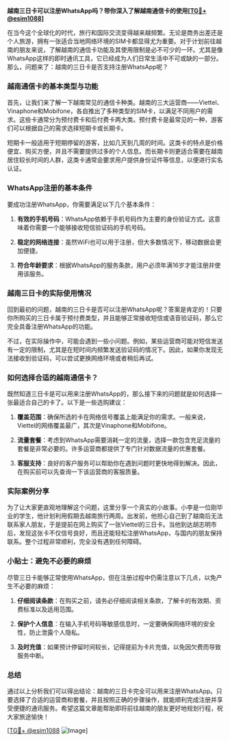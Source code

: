 **越南三日卡可以注册WhatsApp吗？带你深入了解越南通信卡的使用[[TG💪+ @esim1088](https://t.me/s/esim1088)]**

在当今这个全球化的时代，旅行和国际交流变得越来越频繁。无论是商务出差还是个人旅游，拥有一张适合当地网络环境的SIM卡都显得尤为重要。对于计划前往越南的朋友来说，了解越南的通信卡功能及其使用限制是必不可少的一环。尤其是像WhatsApp这样的即时通讯工具，它已经成为人们日常生活中不可或缺的一部分。那么，问题来了：越南的三日卡是否支持注册WhatsApp呢？

### 越南通信卡的基本类型与功能

首先，让我们来了解一下越南常见的通信卡种类。越南的三大运营商——Viettel、Vinaphone和Mobifone，各自推出了多种类型的SIM卡，以满足不同用户的需求。这些卡通常分为预付费卡和后付费卡两大类。预付费卡是最常见的一种，游客们可以根据自己的需求选择短期卡或长期卡。

短期卡一般适用于短期停留的游客，比如几天到几周的时间。这类卡的特点是价格便宜、购买方便，并且不需要提供过多的个人信息。而长期卡则更适合需要在越南居住较长时间的人群，这类卡通常会要求用户提供身份证件等信息，以便进行实名认证。

### WhatsApp注册的基本条件

要成功注册WhatsApp，你需要满足以下几个基本条件：

1. **有效的手机号码**：WhatsApp依赖于手机号码作为主要的身份验证方式。这意味着你需要一个能够接收短信验证码的手机号码。
   
2. **稳定的网络连接**：虽然WiFi也可以用于注册，但大多数情况下，移动数据会更加便捷。

3. **符合年龄要求**：根据WhatsApp的服务条款，用户必须年满16岁才能注册并使用该服务。

### 越南三日卡的实际使用情况

回到最初的问题，越南的三日卡是否可以注册WhatsApp呢？答案是肯定的！只要你所购买的三日卡属于预付费类型，并且能够正常接收短信或语音验证码，那么它完全具备注册WhatsApp的功能。

不过，在实际操作中，可能会遇到一些小问题。例如，某些运营商可能对短信发送有一定的限制，尤其是在短时间内频繁发送验证码的情况下。因此，如果你发现无法接收到验证码，可以尝试更换网络环境或者稍后再试。

### 如何选择合适的越南通信卡？

既然知道三日卡是可以用来注册WhatsApp的，那么接下来的问题就是如何选择一张最适合自己的卡了。以下是一些选购建议：

1. **覆盖范围**：确保所选的卡在网络信号覆盖上能满足你的需求。一般来说，Viettel的网络覆盖最广，其次是Vinaphone和Mobifone。

2. **流量套餐**：考虑到WhatsApp需要消耗一定的流量，选择一款包含充足流量的套餐是非常必要的。许多运营商都提供了专门针对数据流量的优惠套餐。

3. **客服支持**：良好的客户服务可以帮助你在遇到问题时更快地得到解决。因此，在购买前可以先查询一下该运营商的客服质量。

### 实际案例分享

为了让大家更直观地理解这个问题，这里分享一个真实的小故事。小李是一位刚毕业的学生，他计划利用假期去越南旅行两周。出发前，他担心自己到了越南后无法联系家人朋友，于是提前在网上购买了一张Viettel的三日卡。当他到达胡志明市后，发现这张卡不仅信号良好，而且还能轻松注册WhatsApp，与国内的朋友保持联系。整个过程非常顺利，完全没有遇到任何障碍。

### 小贴士：避免不必要的麻烦

尽管三日卡能够正常使用WhatsApp，但在注册过程中仍需注意以下几点，以免产生不必要的麻烦：

1. **仔细阅读条款**：在购买之前，请务必仔细阅读相关条款，了解卡的有效期、资费标准以及适用范围。

2. **保护个人信息**：在输入手机号码等敏感信息时，一定要确保网络环境的安全性，防止泄露个人隐私。

3. **及时充值**：如果预计停留时间较长，记得提前为卡片充值，以免因欠费而导致服务中断。

### 总结

通过以上分析我们可以得出结论：越南的三日卡完全可以用来注册WhatsApp。只要选择了合适的运营商和套餐，并且按照正确的步骤操作，就能顺利完成注册并享受便捷的通讯服务。希望这篇文章能帮助即将前往越南的朋友更好地规划行程，祝大家旅途愉快！

[[TG💪+ @esim1088](https://t.me/s/esim1088) ![Image](https://i.postimg.cc/4NQfJmqS/Snipaste-2025-05-13-00-14-12.png)]